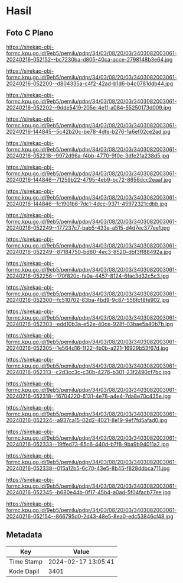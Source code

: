 # Hasil

## Foto C Plano

https://sirekap-obj-formc.kpu.go.id/9eb5/pemilu/pdpr/34/03/08/20/03/3403082003061-20240216-052152--bc7230ba-d805-40ca-acce-2798148b3e64.jpg

https://sirekap-obj-formc.kpu.go.id/9eb5/pemilu/pdpr/34/03/08/20/03/3403082003061-20240216-052200--d804335a-c4f2-42ad-b1d6-b4c0781ddb44.jpg

https://sirekap-obj-formc.kpu.go.id/9eb5/pemilu/pdpr/34/03/08/20/03/3403082003061-20240216-052202--9dde5419-205e-4e1f-a084-55250173d009.jpg

https://sirekap-obj-formc.kpu.go.id/9eb5/pemilu/pdpr/34/03/08/20/03/3403082003061-20240216-144845--5c42b20c-be78-4dfe-b276-1a6ef02ce2ad.jpg

https://sirekap-obj-formc.kpu.go.id/9eb5/pemilu/pdpr/34/03/08/20/03/3403082003061-20240216-052218--9972d96a-f4bb-4770-9f0e-3dfe21a238d5.jpg

https://sirekap-obj-formc.kpu.go.id/9eb5/pemilu/pdpr/34/03/08/20/03/3403082003061-20240216-144846--71259b22-4795-4eb9-bc72-8656dcc2eaaf.jpg

https://sirekap-obj-formc.kpu.go.id/9eb5/pemilu/pdpr/34/03/08/20/03/3403082003061-20240216-144846--fc1901b6-7dc1-4dcc-9371-45972321cdbb.jpg

https://sirekap-obj-formc.kpu.go.id/9eb5/pemilu/pdpr/34/03/08/20/03/3403082003061-20240216-052249--177237c7-bab5-433e-a515-d4d7ec377ee1.jpg

https://sirekap-obj-formc.kpu.go.id/9eb5/pemilu/pdpr/34/03/08/20/03/3403082003061-20240216-052249--87184750-bd60-4ec3-8520-dbf3ff88492a.jpg

https://sirekap-obj-formc.kpu.go.id/9eb5/pemilu/pdpr/34/03/08/20/03/3403082003061-20240216-052256--170f820c-fa0a-4457-8124-6fac3d32c5c3.jpg

https://sirekap-obj-formc.kpu.go.id/9eb5/pemilu/pdpr/34/03/08/20/03/3403082003061-20240216-052300--fc510702-63ba-4bd9-9c87-556fcf8fe902.jpg

https://sirekap-obj-formc.kpu.go.id/9eb5/pemilu/pdpr/34/03/08/20/03/3403082003061-20240216-052303--edd10b3a-e52e-40ce-928f-03bae5a40b7b.jpg

https://sirekap-obj-formc.kpu.go.id/9eb5/pemilu/pdpr/34/03/08/20/03/3403082003061-20240216-052305--1e564d16-1f22-4b0b-a221-16929b53f67d.jpg

https://sirekap-obj-formc.kpu.go.id/9eb5/pemilu/pdpr/34/03/08/20/03/3403082003061-20240216-052313--c2d3cc3c-c30b-4276-b301-23f2490cf7bc.jpg

https://sirekap-obj-formc.kpu.go.id/9eb5/pemilu/pdpr/34/03/08/20/03/3403082003061-20240216-052318--16704220-6131-4e78-a4e4-7da8e70c435e.jpg

https://sirekap-obj-formc.kpu.go.id/9eb5/pemilu/pdpr/34/03/08/20/03/3403082003061-20240216-052324--a937ca15-02d2-4021-8e19-9ef7fd5afad0.jpg

https://sirekap-obj-formc.kpu.go.id/9eb5/pemilu/pdpr/34/03/08/20/03/3403082003061-20240216-052333--19ffed73-65c6-440d-b7f8-9ba9b94011a2.jpg

https://sirekap-obj-formc.kpu.go.id/9eb5/pemilu/pdpr/34/03/08/20/03/3403082003061-20240216-052338--015a12b5-6c70-43e5-8b45-f828ddbca711.jpg

https://sirekap-obj-formc.kpu.go.id/9eb5/pemilu/pdpr/34/03/08/20/03/3403082003061-20240216-052345--b680e44b-0f17-45b4-a0ad-5f04facb77ee.jpg

https://sirekap-obj-formc.kpu.go.id/9eb5/pemilu/pdpr/34/03/08/20/03/3403082003061-20240216-052154--866795d0-2d43-48e5-8ea0-edc53846cf48.jpg


## Metadata

| Key        | Value               |
| ---------- | ------------------- |
| Time Stamp | 2024-02-17 13:05:41 |
| Kode Dapil | 3401                |



